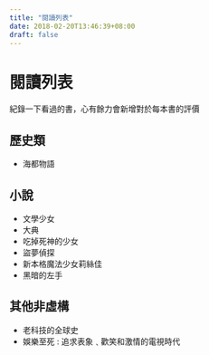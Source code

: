 ```yaml
---
title: "閱讀列表"
date: 2018-02-20T13:46:39+08:00
draft: false
---
```


# 閱讀列表

紀錄一下看過的書，心有餘力會新增對於每本書的評價

## 歷史類

- 海都物語

## 小說

- 文學少女
- 大典
- 吃掉死神的少女
- 盜夢偵探
- 新本格魔法少女莉絲佳
- 黑暗的左手

## 其他非虛構

- 老科技的全球史
- 娛樂至死 : 追求表象﹑歡笑和激情的電視時代
